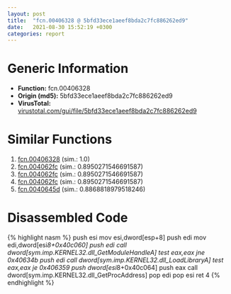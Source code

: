 ```yaml
---
layout: post
title:  "fcn.00406328 @ 5bfd33ece1aeef8bda2c7fc886262ed9"
date:   2021-08-30 15:52:19 +0300
categories: report
---
```


# Generic Information
- **Function:** fcn.00406328
- **Origin (md5):** 5bfd33ece1aeef8bda2c7fc886262ed9
- **VirusTotal:** [virustotal.com/gui/file/5bfd33ece1aeef8bda2c7fc886262ed9][virustotal_ref]



# Similar Functions

1. [fcn.00406328][similar_1_ref] (sim.: 1.0)
2. [fcn.004062fc][similar_2_ref] (sim.: 0.8950271546691587)
3. [fcn.004062fc][similar_3_ref] (sim.: 0.8950271546691587)
4. [fcn.004062fc][similar_4_ref] (sim.: 0.8950271546691587)
5. [fcn.0040645d][similar_5_ref] (sim.: 0.8868818979518246)


# Disassembled Code

{% highlight nasm %}
push esi
mov esi,dword[esp+8]
push edi
mov edi,dword[esi*8+0x40c060]
push edi
call dword[sym.imp.KERNEL32.dll_GetModuleHandleA]
test eax,eax
jne 0x40634b
push edi
call dword[sym.imp.KERNEL32.dll_LoadLibraryA]
test eax,eax
je 0x406359
push dword[esi*8+0x40c064]
push eax
call dword[sym.imp.KERNEL32.dll_GetProcAddress]
pop edi
pop esi
ret 4
{% endhighlight %}


[similar_1_ref]: /report/fcn.00406328@999ae3491971c32d67bd4c32561ea381
[similar_2_ref]: /report/fcn.004062fc@fc08a944a357dc216338592f13f65b60
[similar_3_ref]: /report/fcn.004062fc@59b1876779e3211327c1a96e7e2c12c4
[similar_4_ref]: /report/fcn.004062fc@e7f0482c425f7bc9cd320f60c1cfa28c
[similar_5_ref]: /report/fcn.0040645d@13efdafd5b4f5d3a5dcb240b696c267c
[virustotal_ref]: https://www.virustotal.com/gui/file/5bfd33ece1aeef8bda2c7fc886262ed9